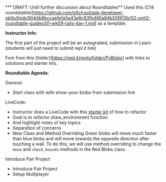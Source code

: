 *** DRAFT: Until further discussion about Roundtables** Used this (C14 roundatable)[https://github.com/gSchool/ada-developer-skills/blob/9044b8bccaefe1a5e43e6c83fb486a84b55f913b/02-unit2-roundtable-guides/01-wk09-rails-day-1.md] as a template.

**Instructor Info**:

The first part of the project will be an autograded, submission in Learn (students will just need to submit repl.it link)

Fork from this (folder)[https://repl.it/repls/folder/PyBlobs] with links to solutions and starter kits.

**Roundtable Agenda**:

General:
- Start class with with show-your-blobs from submission link

LiveCode:
- Instructor does a LiveCode with this [starter kit](https://repl.it/@audreyandoy/pyblobsroundtablestarter#main.py) of how to refactor
- Goal is to refactor draw_environment function.
- And highlight notes of key topics
- Separation of concerns
- New Class and Method Overriding Green blobs will move much faster than blue blobs and will move towards the opposite direction after touching a wall. To do this, we will use method overriding to change the `move` and `check_bounds` methods in the Red Blobs class. 

Introduce Pair Project
- Introduce Pair Project
- Setup Multiplayer 
